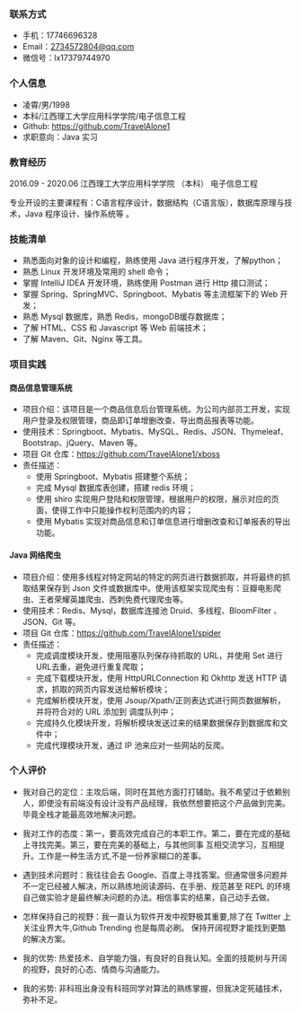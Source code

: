 ###  联系方式

- 手机：17746696328
- Email：2734572804@qq.com
- 微信号：lx17379744970

### 个人信息

- 凌霄/男/1998 
- 本科/江西理工大学应用科学学院/电子信息工程
- Github: https://github.com/TravelAlone1
- 求职意向：Java 实习

### 教育经历

2016.09 - 2020.06 		江西理工大学应用科学学院 （本科）		电子信息工程

专业开设的主要课程有：C语言程序设计，数据结构（C语言版），数据库原理与技术，Java 程序设计、操作系统等 。 
### 技能清单

- 熟悉面向对象的设计和编程，熟练使用 Java 进行程序开发，了解python；
- 熟悉 Linux 开发环境及常用的 shell 命令；
- 掌握 IntelliJ IDEA 开发环境，熟练使用 Postman 进行 Http 接口测试；
- 掌握 Spring、SpringMVC、Springboot、Mybatis 等主流框架下的 Web 开发；
- 熟悉 Mysql 数据库，熟悉 Redis，mongoDB缓存数据库；
- 了解 HTML、CSS 和 Javascript 等 Web 前端技术；
- 了解 Maven、Git、Nginx 等工具。
### 项目实践

#### 商品信息管理系统

- 项目介绍：该项目是一个商品信息后台管理系统。为公司内部员工开发，实现用户登录及权限管理，商品即订单增删改查、导出商品报表等功能。
- 使用技术：Springboot、Mybatis、MySQL、Redis、JSON、Thymeleaf、Bootstrap、jQuery、Maven 等。
- 项目 Git 仓库：https://github.com/TravelAlone1/xboss
- 责任描述：
  - 使用 Springboot、Mybatis 搭建整个系统；
  - 完成 Mysql 数据库表创建，搭建 redis 环境；
  - 使用 shiro 实现用户登陆和权限管理，根据用户的权限，展示对应的页面，使得工作中只能操作权利范围内的内容；
  - 使用 Mybatis 实现对商品信息和订单信息进行增删改查和订单报表的导出功能。

#### Java 网络爬虫

- 项目介绍：使用多线程对特定网站的特定的网页进行数据抓取，并将最终的抓取结果保存到 Json 文件或数据库中。使用该框架实现爬虫有：豆瓣电影爬虫、王者荣耀英雄爬虫、西刺免费代理爬虫等。
- 使用技术：Redis、Mysql，数据库连接池 Druid、多线程、BloomFilter 、JSON、Git 等。
- 项目 Git 仓库：https://github.com/TravelAlone1/spider
- 责任描述：
  - 完成调度模块开发，使用阻塞队列保存待抓取的 URL，并使用 Set 进行URL去重，避免进行重复爬取；
  - 完成下载模块开发，使用 HttpURLConnection 和 Okhttp 发送 HTTP 请求，抓取的网页内容发送给解析模块；
  - 完成解析模块开发，使用 Jsoup/Xpath/正则表达式进行网页数据解析，并将符合对的 URL 添加到 调度队列中；
  - 完成持久化模块开发，将解析模块发送过来的结果数据保存到数据库和文件中；
  - 完成代理模块开发，通过 IP 池来应对一些网站的反爬。

### 个人评价

- 我对自己的定位：主攻后端，同时在其他方面打打辅助。我不希望过于依赖别人，即使没有前端没有设计没有产品经理，我依然想要把这个产品做到完美。毕竟全栈才能最高效地解决问题。
- 我对工作的态度：第一，要高效完成自己的本职工作。第二，要在完成的基础上寻找完美。第三，要在完美的基础上，与其他同事 互相交流学习，互相提升。工作是一种生活方式,不是一份养家糊口的差事。
- 遇到技术问题时：我往往会去 Google、百度上寻找答案。但通常很多问题并不一定已经被人解决，所以熟练地阅读源码、在手册、规范甚至 REPL 的环境自己做实验才是最终解决问题的办法。相信事实的结果，自己动手去做。
- 怎样保持自己的视野：我一直认为软件开发中视野极其重要,除了在  Twitter 上关注业界大牛,Github Trending 也是每周必刷。 保持开阔视野才能找到更酷的解决方案。

- 我的优势: 热爱技术、自学能力强，有良好的自我认知。全面的技能树与开阔的视野，良好的心态、情商与沟通能力。

- 我的劣势: 非科班出身没有科班同学对算法的熟练掌握，但我决定死磕技术，弥补不足。